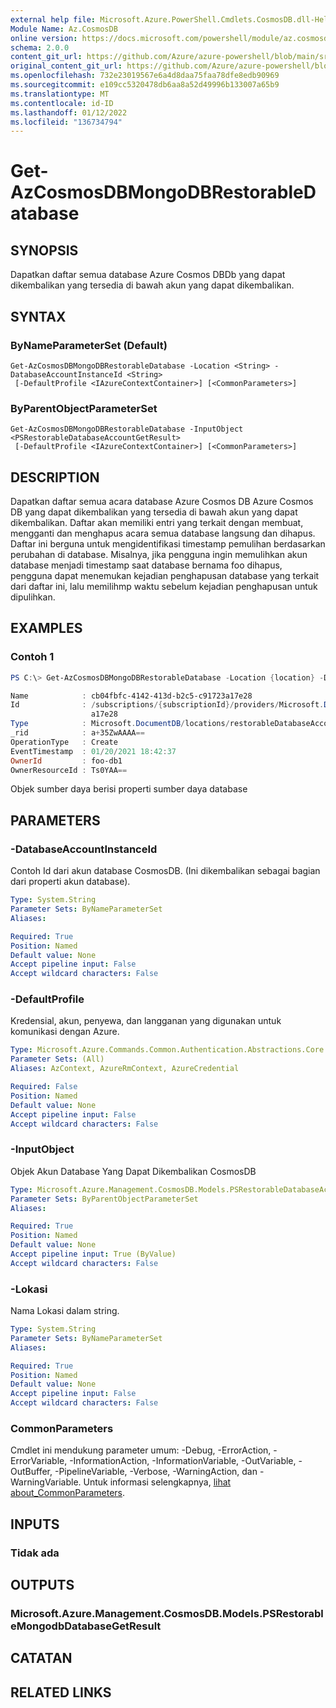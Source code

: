 ```yaml
---
external help file: Microsoft.Azure.PowerShell.Cmdlets.CosmosDB.dll-Help.xml
Module Name: Az.CosmosDB
online version: https://docs.microsoft.com/powershell/module/az.cosmosdb/get-azcosmosdbmongodbrestorabledatabase
schema: 2.0.0
content_git_url: https://github.com/Azure/azure-powershell/blob/main/src/CosmosDB/CosmosDB/help/Get-AzCosmosDBMongoDBRestorableDatabase.md
original_content_git_url: https://github.com/Azure/azure-powershell/blob/main/src/CosmosDB/CosmosDB/help/Get-AzCosmosDBMongoDBRestorableDatabase.md
ms.openlocfilehash: 732e23019567e6a4d8daa75faa78dfe8edb90969
ms.sourcegitcommit: e109cc5320478db6aa8a52d49996b133007a65b9
ms.translationtype: MT
ms.contentlocale: id-ID
ms.lasthandoff: 01/12/2022
ms.locfileid: "136734794"
---
```

# Get-AzCosmosDBMongoDBRestorableDatabase

## SYNOPSIS
Dapatkan daftar semua database Azure Cosmos DBDb yang dapat dikembalikan yang tersedia di bawah akun yang dapat dikembalikan.

## SYNTAX

### ByNameParameterSet (Default)
```
Get-AzCosmosDBMongoDBRestorableDatabase -Location <String> -DatabaseAccountInstanceId <String>
 [-DefaultProfile <IAzureContextContainer>] [<CommonParameters>]
```

### ByParentObjectParameterSet
```
Get-AzCosmosDBMongoDBRestorableDatabase -InputObject <PSRestorableDatabaseAccountGetResult>
 [-DefaultProfile <IAzureContextContainer>] [<CommonParameters>]
```

## DESCRIPTION
Dapatkan daftar semua acara database Azure Cosmos DB Azure Cosmos DB yang dapat dikembalikan yang tersedia di bawah akun yang dapat dikembalikan.
Daftar akan memiliki entri yang terkait dengan membuat, mengganti dan menghapus acara semua database langsung dan dihapus.
Daftar ini berguna untuk mengidentifikasi timestamp pemulihan berdasarkan perubahan di database. Misalnya, jika pengguna ingin memulihkan akun database menjadi timestamp saat database bernama foo dihapus, pengguna dapat menemukan kejadian penghapusan database yang terkait dari daftar ini, lalu memilihmp waktu sebelum kejadian penghapusan untuk dipulihkan.

## EXAMPLES

### Contoh 1
```powershell
PS C:\> Get-AzCosmosDBMongoDBRestorableDatabase -Location {location} -DatabaseAccountInstanceId {DatabaseAccountInstanceIdInstanceId}

Name            : cb04fbfc-4142-413d-b2c5-c91723a17e28
Id              : /subscriptions/{subscriptionId}/providers/Microsoft.DocumentDB/locations/{location}/restorableDatabaseAccounts/{DatabaseAccountInstanceIdInstanceId}/restorableMongoDBDatabases/cb04fbfc-4142-413d-b2c5-c91723
                  a17e28
Type            : Microsoft.DocumentDB/locations/restorableDatabaseAccounts/restorableMongoDBDatabases
_rid            : a+35ZwAAAA==
OperationType   : Create
EventTimestamp  : 01/20/2021 18:42:37
OwnerId         : foo-db1
OwnerResourceId : Ts0YAA==
```

Objek sumber daya berisi properti sumber daya database

## PARAMETERS

### -DatabaseAccountInstanceId
Contoh Id dari akun database CosmosDB.
(Ini dikembalikan sebagai bagian dari properti akun database).

```yaml
Type: System.String
Parameter Sets: ByNameParameterSet
Aliases:

Required: True
Position: Named
Default value: None
Accept pipeline input: False
Accept wildcard characters: False
```

### -DefaultProfile
Kredensial, akun, penyewa, dan langganan yang digunakan untuk komunikasi dengan Azure.

```yaml
Type: Microsoft.Azure.Commands.Common.Authentication.Abstractions.Core.IAzureContextContainer
Parameter Sets: (All)
Aliases: AzContext, AzureRmContext, AzureCredential

Required: False
Position: Named
Default value: None
Accept pipeline input: False
Accept wildcard characters: False
```

### -InputObject
Objek Akun Database Yang Dapat Dikembalikan CosmosDB

```yaml
Type: Microsoft.Azure.Management.CosmosDB.Models.PSRestorableDatabaseAccountGetResult
Parameter Sets: ByParentObjectParameterSet
Aliases:

Required: True
Position: Named
Default value: None
Accept pipeline input: True (ByValue)
Accept wildcard characters: False
```

### -Lokasi
Nama Lokasi dalam string.

```yaml
Type: System.String
Parameter Sets: ByNameParameterSet
Aliases:

Required: True
Position: Named
Default value: None
Accept pipeline input: False
Accept wildcard characters: False
```

### CommonParameters
Cmdlet ini mendukung parameter umum: -Debug, -ErrorAction, -ErrorVariable, -InformationAction, -InformationVariable, -OutVariable, -OutBuffer, -PipelineVariable, -Verbose, -WarningAction, dan -WarningVariable. Untuk informasi selengkapnya, [lihat about_CommonParameters](http://go.microsoft.com/fwlink/?LinkID=113216).

## INPUTS

### Tidak ada

## OUTPUTS

### Microsoft.Azure.Management.CosmosDB.Models.PSRestorableMongodbDatabaseGetResult

## CATATAN

## RELATED LINKS
